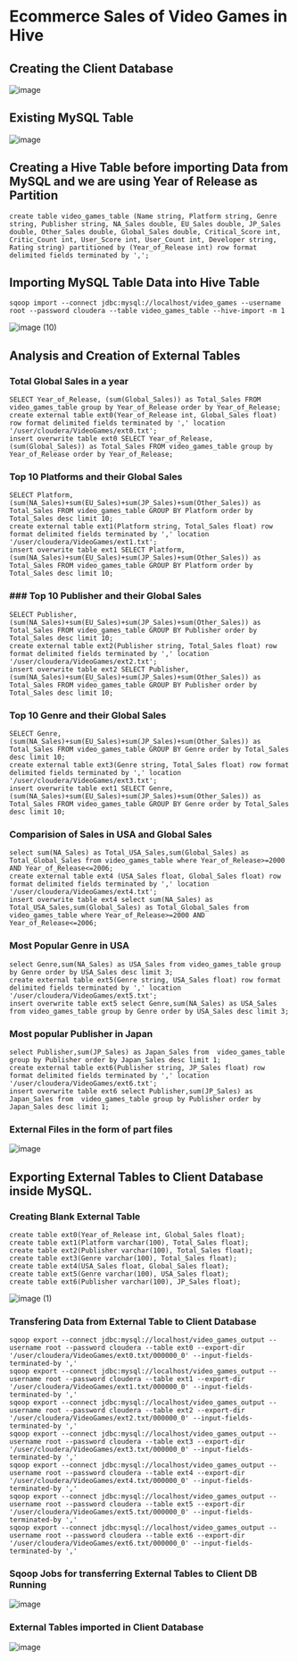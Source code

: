 # Ecommerce Sales of Video Games in Hive
## Creating the Client Database
![image](https://github.com/abirbhattacharya82/IBM-Big-Data-Training-Projects/assets/70687014/6494701f-fe06-4377-a0f3-08e267009bf2)

## Existing MySQL Table
![image](https://github.com/abirbhattacharya82/IBM-Big-Data-Training-Projects/assets/70687014/18c3a56f-159d-4586-992e-4a9fe8bc18d2)
## Creating a Hive Table before importing Data from MySQL and we are using Year of Release as Partition
```
create table video_games_table (Name string, Platform string, Genre string, Publisher string, NA_Sales double, EU_Sales double, JP_Sales double, Other_Sales double, Global_Sales double, Critical_Score int, Critic_Count int, User_Score int, User_Count int, Developer string, Rating string) partitioned by (Year_of_Release int) row format delimited fields terminated by ',';
```
## Importing MySQL Table Data into Hive Table
```
sqoop import --connect jdbc:mysql://localhost/video_games --username root --password cloudera --table video_games_table --hive-import -m 1
```
![image (10)](https://github.com/abirbhattacharya82/IBM-Big-Data-Training-Projects/assets/70687014/94227b4a-c7ae-4ece-bfb3-70ab0b8882bf)

## Analysis and Creation of External Tables
### Total Global Sales in a year
```
SELECT Year_of_Release, (sum(Global_Sales)) as Total_Sales FROM video_games_table group by Year_of_Release order by Year_of_Release;
create external table ext0(Year_of_Release int, Global_Sales float) row format delimited fields terminated by ',' location '/user/cloudera/VideoGames/ext0.txt';
insert overwrite table ext0 SELECT Year_of_Release, (sum(Global_Sales)) as Total_Sales FROM video_games_table group by Year_of_Release order by Year_of_Release;
```
### Top 10 Platforms and their Global Sales
```
SELECT Platform, (sum(NA_Sales)+sum(EU_Sales)+sum(JP_Sales)+sum(Other_Sales)) as Total_Sales FROM video_games_table GROUP BY Platform order by Total_Sales desc limit 10;
create external table ext1(Platform string, Total_Sales float) row format delimited fields terminated by ',' location '/user/cloudera/VideoGames/ext1.txt';
insert overwrite table ext1 SELECT Platform, (sum(NA_Sales)+sum(EU_Sales)+sum(JP_Sales)+sum(Other_Sales)) as Total_Sales FROM video_games_table GROUP BY Platform order by Total_Sales desc limit 10;
```
### ### Top 10 Publisher and their Global Sales
```
SELECT Publisher, (sum(NA_Sales)+sum(EU_Sales)+sum(JP_Sales)+sum(Other_Sales)) as Total_Sales FROM video_games_table GROUP BY Publisher order by Total_Sales desc limit 10;
create external table ext2(Publisher string, Total_Sales float) row format delimited fields terminated by ',' location '/user/cloudera/VideoGames/ext2.txt';
insert overwrite table ext2 SELECT Publisher, (sum(NA_Sales)+sum(EU_Sales)+sum(JP_Sales)+sum(Other_Sales)) as Total_Sales FROM video_games_table GROUP BY Publisher order by Total_Sales desc limit 10;
```
### Top 10 Genre and their Global Sales
```
SELECT Genre, (sum(NA_Sales)+sum(EU_Sales)+sum(JP_Sales)+sum(Other_Sales)) as Total_Sales FROM video_games_table GROUP BY Genre order by Total_Sales desc limit 10;
create external table ext3(Genre string, Total_Sales float) row format delimited fields terminated by ',' location '/user/cloudera/VideoGames/ext3.txt';
insert overwrite table ext1 SELECT Genre, (sum(NA_Sales)+sum(EU_Sales)+sum(JP_Sales)+sum(Other_Sales)) as Total_Sales FROM video_games_table GROUP BY Genre order by Total_Sales desc limit 10;
```
### Comparision of Sales in USA and Global Sales
```
select sum(NA_Sales) as Total_USA_Sales,sum(Global_Sales) as Total_Global_Sales from video_games_table where Year_of_Release>=2000 AND Year_of_Release<=2006;
create external table ext4 (USA_Sales float, Global_Sales float) row format delimited fields terminated by ',' location '/user/cloudera/VideoGames/ext4.txt';
insert overwrite table ext4 select sum(NA_Sales) as Total_USA_Sales,sum(Global_Sales) as Total_Global_Sales from video_games_table where Year_of_Release>=2000 AND Year_of_Release<=2006;
```
### Most Popular Genre in USA
```
select Genre,sum(NA_Sales) as USA_Sales from video_games_table group by Genre order by USA_Sales desc limit 3;
create external table ext5(Genre string, USA_Sales float) row format delimited fields terminated by ',' location '/user/cloudera/VideoGames/ext5.txt';
insert overwrite table ext5 select Genre,sum(NA_Sales) as USA_Sales from video_games_table group by Genre order by USA_Sales desc limit 3;
```
### Most popular Publisher in Japan
```
select Publisher,sum(JP_Sales) as Japan_Sales from  video_games_table group by Publisher order by Japan_Sales desc limit 1;
create external table ext6(Publisher string, JP_Sales float) row format delimited fields terminated by ',' location '/user/cloudera/VideoGames/ext6.txt';
insert overwrite table ext6 select Publisher,sum(JP_Sales) as Japan_Sales from  video_games_table group by Publisher order by Japan_Sales desc limit 1;
```
### External Files in the form of part files
![image](https://github.com/abirbhattacharya82/IBM-Big-Data-Training-Projects/assets/70687014/4786ff26-4a2b-4343-a776-3d9d679c4665)

## Exporting External Tables to Client Database inside MySQL.
### Creating Blank External Table
```
create table ext0(Year_of_Release int, Global_Sales float);
create table ext1(Platform varchar(100), Total_Sales float);
create table ext2(Publisher varchar(100), Total_Sales float);
create table ext3(Genre varchar(100), Total_Sales float);
create table ext4(USA_Sales float, Global_Sales float);
create table ext5(Genre varchar(100), USA_Sales float);
create table ext6(Publisher varchar(100), JP_Sales float);
```
![image (1)](https://github.com/abirbhattacharya82/IBM-Big-Data-Training-Projects/assets/70687014/35912490-6d96-40e3-9911-f61fbbba00cb)
### Transfering Data from External Table to Client Database
```
sqoop export --connect jdbc:mysql://localhost/video_games_output --username root --password cloudera --table ext0 --export-dir '/user/cloudera/VideoGames/ext0.txt/000000_0' --input-fields-terminated-by ','
sqoop export --connect jdbc:mysql://localhost/video_games_output --username root --password cloudera --table ext1 --export-dir '/user/cloudera/VideoGames/ext1.txt/000000_0' --input-fields-terminated-by ','
sqoop export --connect jdbc:mysql://localhost/video_games_output --username root --password cloudera --table ext2 --export-dir '/user/cloudera/VideoGames/ext2.txt/000000_0' --input-fields-terminated-by ','
sqoop export --connect jdbc:mysql://localhost/video_games_output --username root --password cloudera --table ext3 --export-dir '/user/cloudera/VideoGames/ext3.txt/000000_0' --input-fields-terminated-by ','
sqoop export --connect jdbc:mysql://localhost/video_games_output --username root --password cloudera --table ext4 --export-dir '/user/cloudera/VideoGames/ext4.txt/000000_0' --input-fields-terminated-by ','
sqoop export --connect jdbc:mysql://localhost/video_games_output --username root --password cloudera --table ext5 --export-dir '/user/cloudera/VideoGames/ext5.txt/000000_0' --input-fields-terminated-by ','
sqoop export --connect jdbc:mysql://localhost/video_games_output --username root --password cloudera --table ext6 --export-dir '/user/cloudera/VideoGames/ext6.txt/000000_0' --input-fields-terminated-by ','
```
### Sqoop Jobs for transferring External Tables to Client DB Running
![image](https://github.com/abirbhattacharya82/IBM-Big-Data-Training-Projects/assets/70687014/6c0a0b13-0bb8-450d-ac71-c61ec5be100f)

### External Tables imported in Client Database
![image](https://github.com/abirbhattacharya82/IBM-Big-Data-Training-Projects/assets/70687014/3a2008d1-3712-47b6-baed-25d68c2fe185)
